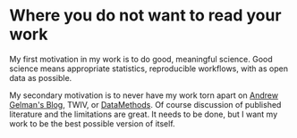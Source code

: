 # Where you do not want to read your work

My first motivation in my work is to do good, meaningful science. Good science means appropriate statistics, reproducible workflows, with as open data as possible.

My secondary motivation is to never have my work torn apart on [Andrew Gelman's Blog](https://statmodeling.stat.columbia.edu/2018/03/21/moral-hazard-quantitative-social-science-causal-identification-statistical-inference-policy/), TWIV, or [DataMethods](https://discourse.datamethods.org/t/table-2-fallacy-association-of-5-reductase-inhibitors-with-dementia-depression-and-suicide/6317). Of course discussion of published literature and the limitations are great. It needs to be done, but I want my work to be the best possible version of itself.  
